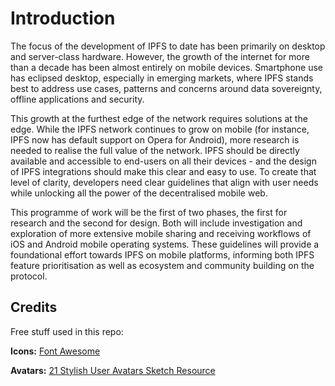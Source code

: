 # Introduction

The focus of the development of IPFS to date has been primarily on desktop and server-class hardware. However, the growth of the internet for more than a decade has been almost entirely on mobile devices. Smartphone use has eclipsed desktop, especially in emerging markets, where IPFS stands best to address use cases, patterns and concerns around data sovereignty, offline applications and security.

This growth at the furthest edge of the network requires solutions at the edge. While the IPFS network continues to grow on mobile \(for instance, IPFS now has default support on Opera for Android\), more research is needed to realise the full value of the network. IPFS should be directly available and accessible to end-users on all their devices - and the design of IPFS integrations should make this clear and easy to use. To create that level of clarity, developers need clear guidelines that align with user needs while unlocking all the power of the decentralised mobile web.

This programme of work will be the first of two phases, the first for research and the second for design. Both will include investigation and exploration of more extensive mobile sharing and receiving workflows of iOS and Android mobile operating systems. These guidelines will provide a foundational effort towards IPFS on mobile platforms, informing both IPFS feature prioritisation as well as ecosystem and community building on the protocol.

## Credits

Free stuff used in this repo:

**Icons:** [Font Awesome](https://fontawesome.com/)

**Avatars:** [21 Stylish User Avatars Sketch Resource](https://www.sketchappsources.com/free-source/3635-stylish-user-avatars-sketch-freebie-resource.html)


